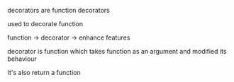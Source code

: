 decorators are function decorators

used to decorate function

function -> decorator -> enhance features

decorator is function which takes function as an argument and modified its behaviour

It's also return a function